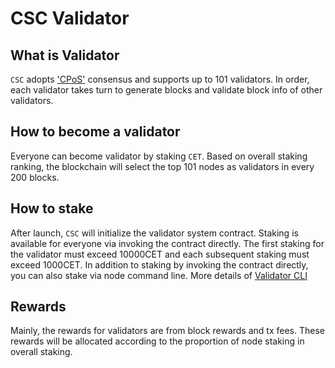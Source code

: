 # CSC Validator

## What is Validator

`CSC` adopts ['CPoS'](/en-us/consensus.md) consensus and supports up to 101 validators. In order, each validator takes turn to generate blocks and validate block info of other validators.

## How to become a validator

Everyone can become validator by staking `CET`. Based on overall staking ranking, the blockchain will select the top 101 nodes as validators in every 200 blocks.

## How to stake
 
After launch, `CSC` will initialize the validator system contract. Staking is available for everyone via invoking the contract directly. The first staking for the validator must exceed 10000CET and each subsequent staking must exceed 1000CET. In addition to staking by invoking the contract directly, you can also stake via node command line. More details of [Validator CLI](/en-us/validator_cli.md)

## Rewards

Mainly, the rewards for validators are from block rewards and tx fees. These rewards will be allocated according to the proportion of node staking in overall staking.
